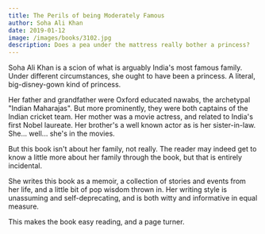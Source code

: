 ```yaml
---
title: The Perils of being Moderately Famous
author: Soha Ali Khan
date: 2019-01-12
image: /images/books/3102.jpg
description: Does a pea under the mattress really bother a princess?
---
```


Soha Ali Khan is a scion of what is arguably India's most famous family. Under different circumstances, she ought to have been a princess. A literal, big-disney-gown kind of princess.

Her father and grandfather were Oxford educated nawabs, the archetypal "Indian Maharajas". But more prominently, they were both captains of the Indian cricket team. Her mother was a movie actress, and related to India's first Nobel laureate. Her brother's a well known actor as is her sister-in-law. She... well... she's in the movies.

But this book isn't about her family, not really. The reader may indeed get to know a little more about her family through the book, but that is entirely incidental.

She writes this book as a memoir, a collection of stories and events from her life, and a little bit of pop wisdom thrown in. Her writing style is unassuming and self-deprecating, and is both witty and informative in equal measure.

This makes the book easy reading, and a page turner.
